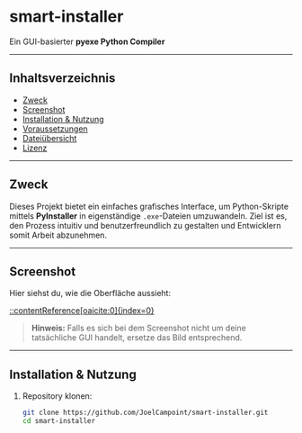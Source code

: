 # smart-installer

Ein GUI-basierter **pyexe Python Compiler**

---

##  Inhaltsverzeichnis

- [Zweck](#zweck)  
- [Screenshot](#screenshot)  
- [Installation & Nutzung](#installation--nutzung)  
- [Voraussetzungen](#voraussetzungen)  
- [Dateiübersicht](#dateiübersicht)  
- [Lizenz](#lizenz)  

---

## Zweck

Dieses Projekt bietet ein einfaches grafisches Interface, um Python-Skripte mittels **PyInstaller** in eigenständige `.exe`-Dateien umzuwandeln. Ziel ist es, den Prozess intuitiv und benutzerfreundlich zu gestalten und Entwicklern somit Arbeit abzunehmen.

---

## Screenshot

Hier siehst du, wie die Oberfläche aussieht:


[::contentReference[oaicite:0]{index=0}](https://github.com/JoelCampoint/smart-installer/blob/main/screenshot.png)


> **Hinweis:** Falls es sich bei dem Screenshot nicht um deine tatsächliche GUI handelt, ersetze das Bild entsprechend.

---

## Installation & Nutzung

1. Repository klonen:

   ```bash
   git clone https://github.com/JoelCampoint/smart-installer.git
   cd smart-installer
